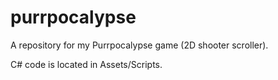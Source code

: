 # purrpocalypse
A repository for my Purrpocalypse game (2D shooter scroller).

C# code is located in Assets/Scripts.
